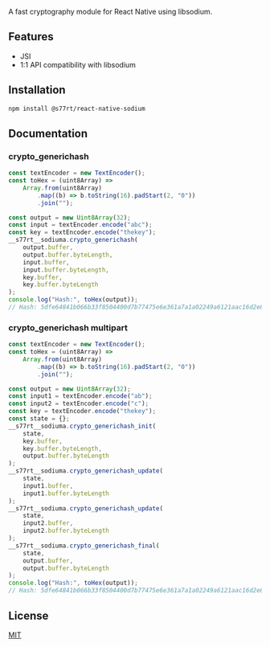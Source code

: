 A fast cryptography module for React Native using libsodium.

## Features

-   JSI
-   1:1 API compatibility with libsodium

## Installation

```bash
npm install @s77rt/react-native-sodium
```

## Documentation

### crypto_generichash

```js
const textEncoder = new TextEncoder();
const toHex = (uint8Array) =>
	Array.from(uint8Array)
		.map((b) => b.toString(16).padStart(2, "0"))
		.join("");

const output = new Uint8Array(32);
const input = textEncoder.encode("abc");
const key = textEncoder.encode("thekey");
__s77rt__sodiuma.crypto_generichash(
	output.buffer,
	output.buffer.byteLength,
	input.buffer,
	input.buffer.byteLength,
	key.buffer,
	key.buffer.byteLength
);
console.log("Hash:", toHex(output));
// Hash: 5dfe64841b066b33f8504400d7b77475e6e361a7a1a02249a6121aac16d2e8bb
```

### crypto_generichash multipart

```js
const textEncoder = new TextEncoder();
const toHex = (uint8Array) =>
	Array.from(uint8Array)
		.map((b) => b.toString(16).padStart(2, "0"))
		.join("");

const output = new Uint8Array(32);
const input1 = textEncoder.encode("ab");
const input2 = textEncoder.encode("c");
const key = textEncoder.encode("thekey");
const state = {};
__s77rt__sodiuma.crypto_generichash_init(
	state,
	key.buffer,
	key.buffer.byteLength,
	output.buffer.byteLength
);
__s77rt__sodiuma.crypto_generichash_update(
	state,
	input1.buffer,
	input1.buffer.byteLength
);
__s77rt__sodiuma.crypto_generichash_update(
	state,
	input2.buffer,
	input2.buffer.byteLength
);
__s77rt__sodiuma.crypto_generichash_final(
	state,
	output.buffer,
	output.buffer.byteLength
);
console.log("Hash:", toHex(output));
// Hash: 5dfe64841b066b33f8504400d7b77475e6e361a7a1a02249a6121aac16d2e8bb
```

## License

[MIT](LICENSE)

